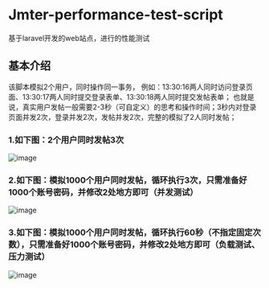 # Jmter-performance-test-script
基于laravel开发的web站点，进行的性能测试
## 基本介绍
该脚本模拟2个用户，同时操作同一事务，
例如：13:30:16两人同时访问登录页面、13:30:17两人同时提交登录表单、13:30:18两人同时提交发帖表单；
也就是说，真实用户发帖一般需要2-3秒（可自定义）的思考和操作时间；3秒内对登录页面并发2次，登录并发2次，发帖并发2次，完整的模拟了2人同时发帖；
 
 
 ### 1.如下图：2个用户同时发帖3次
 
 ![image](https://s1.ax1x.com/2020/07/05/USjuS1.jpg)
 
 
 ### 2.如下图：模拟1000个用户同时发帖，循环执行3次，只需准备好1000个账号密码，并修改2处地方即可（并发测试）
 
 
 ![image](https://s1.ax1x.com/2020/07/05/USx0Ig.png)


 ### 3.如下图：模拟1000个用户同时发帖，循环执行60秒（不指定固定次数），只需准备好1000个账号密码，并修改2处地方即可（负载测试、压力测试）

 ![image](https://s1.ax1x.com/2020/07/05/USzd61.png)
